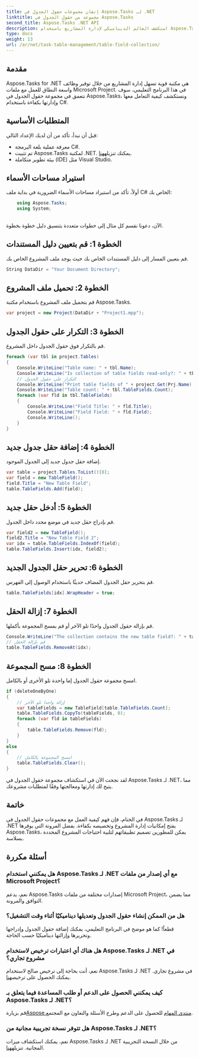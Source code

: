 ```yaml
---
title: إتقان مجموعات حقول الجدول في Aspose.Tasks لـ .NET
linktitle: مجموعة من حقول الجدول في Aspose.Tasks
second_title: Aspose.Tasks .NET API
description: استكشف العالم الديناميكي لإدارة المشاريع باستخدام Aspose.Tasks لـ .NET. تعرف على كيفية التعامل مع مجموعات حقول الجدول للحصول على تجربة مشروع مخصصة.
type: docs
weight: 13
url: /ar/net/task-table-management/table-field-collection/
---
```

## مقدمة
Aspose.Tasks for .NET هي مكتبة قوية تسهل إدارة المشاريع من خلال توفير وظائف واسعة النطاق للعمل مع ملفات Microsoft Project. في هذا البرنامج التعليمي، سوف نتعمق في مجموعة حقول الجدول في Aspose.Tasks، ونستكشف كيفية التعامل معها وإدارتها بكفاءة باستخدام C#.
## المتطلبات الأساسية
قبل أن نبدأ، تأكد من أن لديك الإعداد التالي:
- معرفة عملية بلغة البرمجة C#.
- تم تثبيت Aspose.Tasks لمكتبة .NET. يمكنك تنزيله[هنا](https://releases.aspose.com/tasks/net/).
- بيئة تطوير متكاملة (IDE) مثل Visual Studio.
## استيراد مساحات الأسماء
أولاً، تأكد من استيراد مساحات الأسماء الضرورية في بداية ملف C# الخاص بك:
```csharp
    using Aspose.Tasks;
    using System;
    
```
الآن، دعونا نقسم كل مثال إلى خطوات متعددة بتنسيق دليل خطوة بخطوة.
## الخطوة 1: قم بتعيين دليل المستندات
قم بتعيين المسار إلى دليل المستندات الخاص بك حيث يوجد ملف المشروع الخاص بك.
```csharp
String DataDir = "Your Document Directory";
```
## الخطوة 2: تحميل ملف المشروع
قم بتحميل ملف المشروع باستخدام مكتبة Aspose.Tasks.
```csharp
var project = new Project(DataDir + "Project1.mpp");
```
## الخطوة 3: التكرار على حقول الجدول
قم بالتكرار فوق حقول الجدول داخل المشروع.
```csharp
foreach (var tbl in project.Tables)
{
    Console.WriteLine("Table name: " + tbl.Name);
    Console.WriteLine("Is collection of table fields read-only?: " + tbl.TableFields.IsReadOnly);
    // التكرار على حقول الجدول
    Console.WriteLine("Print table fields of " + project.Get(Prj.Name) + " project.");
    Console.WriteLine("Table count: " + tbl.TableFields.Count);
    foreach (var fld in tbl.TableFields)
    {
        Console.WriteLine("Field Title: " + fld.Title);
        Console.WriteLine("Field Field: " + fld.Field);
        Console.WriteLine();
    }
}
```
## الخطوة 4: إضافة حقل جدول جديد
إضافة حقل جدول جديد إلى الجدول الموجود.
```csharp
var table = project.Tables.ToList()[0];
var field = new TableField();
field.Title = "New Table Field";
table.TableFields.Add(field);
```
## الخطوة 5: أدخل حقل جديد
قم بإدراج حقل جديد في موضع محدد داخل الجدول.
```csharp
var field2 = new TableField();
field2.Title = "New Table Field 2";
var idx = table.TableFields.IndexOf(field);
table.TableFields.Insert(idx, field2);
```
## الخطوة 6: تحرير حقل الجدول الجديد
قم بتحرير حقل الجدول المضاف حديثًا باستخدام الوصول إلى الفهرس.
```csharp
table.TableFields[idx].WrapHeader = true;
```
## الخطوة 7: إزالة الحقل
قم بإزالة حقول الجدول واحدًا تلو الآخر أو قم بمسح المجموعة بأكملها.
```csharp
Console.WriteLine("The collection contains the new table field?: " + table.TableFields.Contains(field));
// قم بإزالة الحقل
table.TableFields.RemoveAt(idx);
```
## الخطوة 8: مسح المجموعة
امسح مجموعة حقول الجدول إما واحدة تلو الأخرى أو بالكامل.
```csharp
if (deleteOneByOne)
{
    // إزالة واحدا تلو الآخر
    var tableFields = new TableField[table.TableFields.Count];
    table.TableFields.CopyTo(tableFields, 0);
    foreach (var fld in tableFields)
    {
        table.TableFields.Remove(fld);
    }
}
else
{
    // امسح المجموعة بالكامل
    table.TableFields.Clear();
}
```
لقد نجحت الآن في استكشاف مجموعة حقول الجدول في Aspose.Tasks لـ .NET، مما يتيح لك إدارتها ومعالجتها وفقًا لمتطلبات مشروعك.
## خاتمة
في الختام، فإن فهم كيفية العمل مع مجموعات حقول الجدول في Aspose.Tasks لـ .NET يفتح إمكانيات إدارة المشروع وتخصيصه بكفاءة. بفضل المرونة التي يوفرها Aspose.Tasks، يمكن للمطورين تصميم تطبيقاتهم لتلبية احتياجات المشروع المحددة بسلاسة.
## أسئلة مكررة
### هل يمكنني استخدام Aspose.Tasks لـ .NET مع أي إصدار من ملفات Microsoft Project؟
نعم، يدعم Aspose.Tasks إصدارات مختلفة من ملفات Microsoft Project، مما يضمن التوافق والمرونة.
### هل من الممكن إنشاء حقول الجدول وتعديلها ديناميكيًا أثناء وقت التشغيل؟
قطعاً! كما هو موضح في البرنامج التعليمي، يمكنك إضافة حقول الجدول وإدراجها وتحريرها وإزالتها ديناميكيًا حسب الحاجة.
### هل هناك أي اعتبارات ترخيص لاستخدام Aspose.Tasks لـ .NET في مشروع تجاري؟
 نعم، أنت بحاجة إلى ترخيص صالح لاستخدام Aspose.Tasks لـ .NET في مشروع تجاري. يمكنك الحصول على ترخيص[هنا](https://purchase.aspose.com/buy).
### كيف يمكنني الحصول على الدعم أو طلب المساعدة فيما يتعلق بـ Aspose.Tasks لـ .NET؟
 قم بزيارة[Aspose.منتدى المهام](https://forum.aspose.com/c/tasks/15) للحصول على الدعم وطرح الأسئلة والتعاون مع المجتمع.
### هل تتوفر نسخة تجريبية مجانية من Aspose.Tasks لـ .NET؟
 نعم، يمكنك استكشاف ميزات Aspose.Tasks لـ .NET من خلال النسخة التجريبية المجانية. تنزيله[هنا](https://releases.aspose.com/).